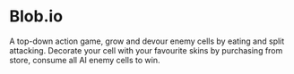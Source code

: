 # Blob.io
A top-down action game, grow and devour enemy cells by eating and split attacking.
Decorate your cell with your favourite skins by purchasing from store, consume all AI enemy cells to win.
